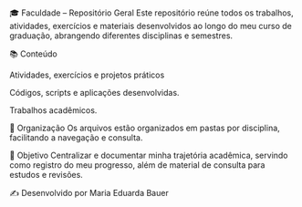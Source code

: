 🎓 Faculdade – Repositório Geral
Este repositório reúne todos os trabalhos, atividades, exercícios e materiais desenvolvidos ao longo do meu curso de graduação, abrangendo diferentes disciplinas e semestres.

📚 Conteúdo

Atividades, exercícios e projetos práticos

Códigos, scripts e aplicações desenvolvidas.

Trabalhos acadêmicos.

📁 Organização
Os arquivos estão organizados em pastas por disciplina, facilitando a navegação e consulta.

🚀 Objetivo
Centralizar e documentar minha trajetória acadêmica, servindo como registro do meu progresso, além de material de consulta para estudos e revisões.

✍️ Desenvolvido por Maria Eduarda Bauer
